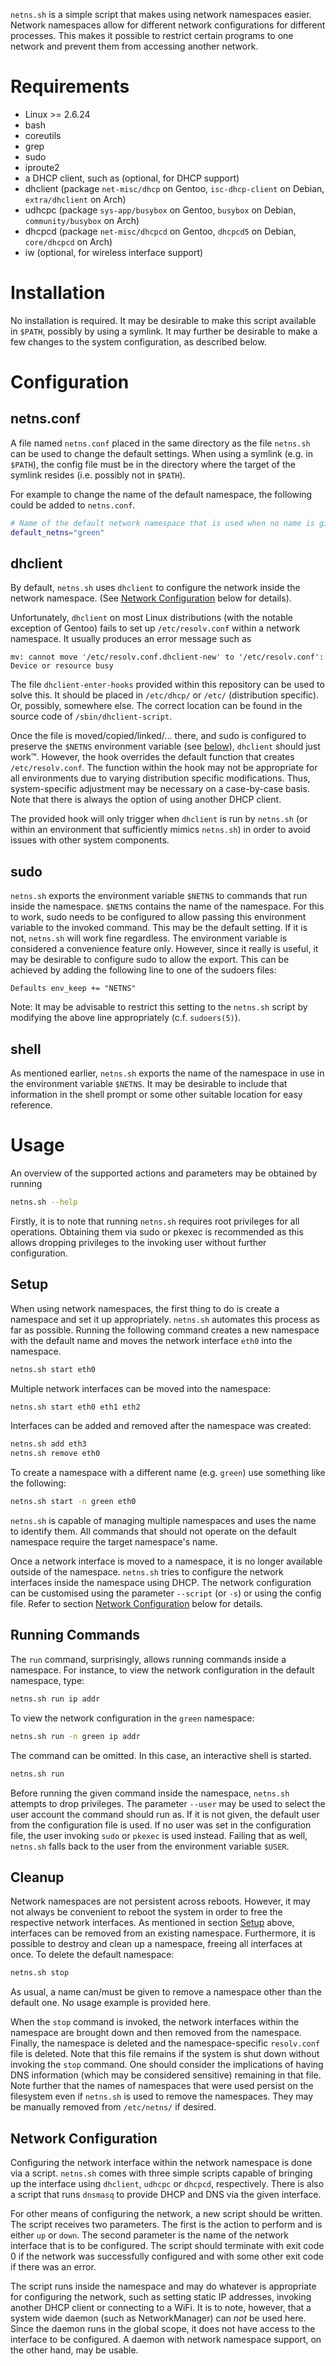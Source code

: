 `netns.sh` is a simple script that makes using network namespaces easier.
Network namespaces allow for different network configurations for different
processes. This makes it possible to restrict certain programs to one network
and prevent them from accessing another network.

Requirements
============

* Linux >= 2.6.24
* bash
* coreutils
* grep
* sudo
* iproute2
* a DHCP client, such as (optional, for DHCP support)
 * dhclient (package `net-misc/dhcp` on Gentoo, `isc-dhcp-client` on Debian,
   `extra/dhclient` on Arch)
 * udhcpc (package `sys-app/busybox` on Gentoo, `busybox` on Debian,
   `community/busybox` on Arch)
 * dhcpcd (package `net-misc/dhcpcd` on Gentoo, `dhcpcd5` on Debian,
   `core/dhcpcd` on Arch)
* iw (optional, for wireless interface support)

Installation
============

No installation is required.
It may be desirable to make this script available in `$PATH`, possibly by using
a symlink.
It may further be desirable to make a few changes to the system configuration,
as described below.

Configuration
=============

netns.conf
----------
A file named `netns.conf` placed in the same directory as the file `netns.sh`
can be used to change the default settings. When using a symlink (e.g. in
`$PATH`), the config file must be in the directory where the target of the
symlink resides (i.e. possibly not in `$PATH`).

For example to change the name of the default namespace, the following could be
added to `netns.conf`.
```sh
# Name of the default network namespace that is used when no name is given.
default_netns="green"
```

dhclient
--------

By default, `netns.sh` uses `dhclient` to configure the network inside the
network namespace. (See [Network Configuration](#network-configuration) below
for details).

Unfortunately, `dhclient` on most Linux distributions (with the notable
exception of Gentoo) fails to set up `/etc/resolv.conf` within a network
namespace. It usually produces an error message such as
```
mv: cannot move '/etc/resolv.conf.dhclient-new' to '/etc/resolv.conf': Device or resource busy
```

The file `dhclient-enter-hooks` provided within this repository can be used to
solve this. It should be placed in `/etc/dhcp/` or `/etc/` (distribution
specific). Or, possibly, somewhere else. The correct location can be found in
the source code of `/sbin/dhclient-script`.

Once the file is moved/copied/linked/... there, and sudo is configured to
preserve the `$NETNS` environment variable (see [below](#sudo)), `dhclient`
should just work™.
However, the hook overrides the default function that creates
`/etc/resolv.conf`. The function within the hook may not be appropriate for all
environments due to varying distribution specific modifications. Thus,
system-specific adjustment may be necessary on a case-by-case basis.
Note that there is always the option of using another DHCP client.

The provided hook will only trigger when `dhclient` is run by `netns.sh` (or
within an environment that sufficiently mimics `netns.sh`) in order to avoid
issues with other system components.

sudo
----

`netns.sh` exports the environment variable `$NETNS` to commands that run
inside the namespace. `$NETNS` contains the name of the namespace.
For this to work, sudo needs to be configured to allow passing this environment
variable to the invoked command.
This may be the default setting. If it is not, `netns.sh` will work fine
regardless. The environment variable is considered a convenience feature only.
However, since it really is useful, it may be desirable to configure sudo to
allow the export.
This can be achieved by adding the following line to one of the sudoers files:

```
Defaults env_keep += "NETNS"
```

Note: It may be advisable to restrict this setting to the `netns.sh` script by
modifying the above line appropriately (c.f. `sudoers(5)`).

shell
-----

As mentioned earlier, `netns.sh` exports the name of the namespace in use in
the environment variable `$NETNS`. It may be desirable to include that
information in the shell prompt or some other suitable location for easy
reference.

Usage
=====

An overview of the supported actions and parameters may be obtained by running
```sh
netns.sh --help
```

Firstly, it is to note that running `netns.sh` requires root privileges for
all operations. Obtaining them via sudo or pkexec is recommended as this allows
dropping privileges to the invoking user without further configuration.

Setup
-----

When using network namespaces, the first thing to do is create a namespace and
set it up appropriately. `netns.sh` automates this process as far as possible.
Running the following command creates a new namespace with the default name and
moves the network interface `eth0` into the namespace.
```sh
netns.sh start eth0
```
Multiple network interfaces can be moved into the namespace:
```sh
netns.sh start eth0 eth1 eth2
```
Interfaces can be added and removed after the namespace was created:
```sh
netns.sh add eth3
netns.sh remove eth0
```

To create a namespace with a different name (e.g. `green`) use something like
the following:
```sh
netns.sh start -n green eth0
```
`netns.sh` is capable of managing multiple namespaces and uses the name to
identify them. All commands that should not operate on the default namespace
require the target namespace's name.

Once a network interface is moved to a namespace, it is no longer available
outside of the namespace.
`netns.sh` tries to configure the network interfaces inside the namespace using
DHCP. The network configuration can be customised using the parameter
`--script` (or `-s`) or using the config file.
Refer to section [Network Configuration](#network-configuration) below for
details.

Running Commands
----------------

The `run` command, surprisingly, allows running commands inside a namespace.
For instance, to view the network configuration in the default namespace, type:
```sh
netns.sh run ip addr
```
To view the network configuration in the `green` namespace:
```sh
netns.sh run -n green ip addr
```
The command can be omitted. In this case, an interactive shell is started.
```sh
netns.sh run
```

Before running the given command inside the namespace, `netns.sh` attempts to
drop privileges. The parameter `--user` may be used to select the
user account the command should run as.
If it is not given, the default user from the configuration file is used.
If no user was set in the configuration file, the user invoking `sudo` or
`pkexec` is used instead. Failing that as well, `netns.sh` falls back to the
user from the environment variable `$USER`.

Cleanup
-------

Network namespaces are not persistent across reboots. However, it may not
always be convenient to reboot the system in order to free the respective
network interfaces.
As mentioned in section [Setup](#setup) above, interfaces can be removed from
an existing namespace.
Furthermore, it is possible to destroy and clean up a namespace, freeing all
interfaces at once. To delete the default namespace:
```sh
netns.sh stop
```
As usual, a name can/must be given to remove a namespace other than the default
one. No usage example is provided here.

When the `stop` command is invoked, the network interfaces within the namespace
are brought down and then removed from the namespace.
Finally, the namespace is deleted and the namespace-specific `resolv.conf` file
is deleted.
Note that this file remains if the system is shut down without invoking the
`stop` command. One should consider the implications of having DNS information
(which may be considered sensitive) remaining in that file.
Note further that the names of namespaces that were used persist on the
filesystem even if `netns.sh` is used to remove the namespaces. They may be
manually removed from `/etc/netns/` if desired.

Network Configuration
---------------------

Configuring the network interface within the network namespace is done via a
script. `netns.sh` comes with three simple scripts capable of bringing up the
interface using `dhclient`, `udhcpc` or `dhcpcd`, respectively.
There is also a script that runs `dnsmasq` to provide DHCP and DNS via the
given interface.

For other means of configuring the network, a new script should be written.
The script receives two parameters. The first is the action to perform and is
either `up` or `down`. The second parameter is the name of the network
interface that is to be configured.
The script should terminate with exit code 0 if the network was successfully
configured and with some other exit code if there was an error.

The script runs inside the namespace and may do whatever is appropriate for
configuring the network, such as setting static IP addresses, invoking another
DHCP client or connecting to a WiFi.
It is to note, however, that a system wide daemon (such as NetworkManager) can
_not_ be used here. Since the daemon runs in the global scope, it does not have
access to the interface to be configured.
A daemon with network namespace support, on the other hand, may be usable.
